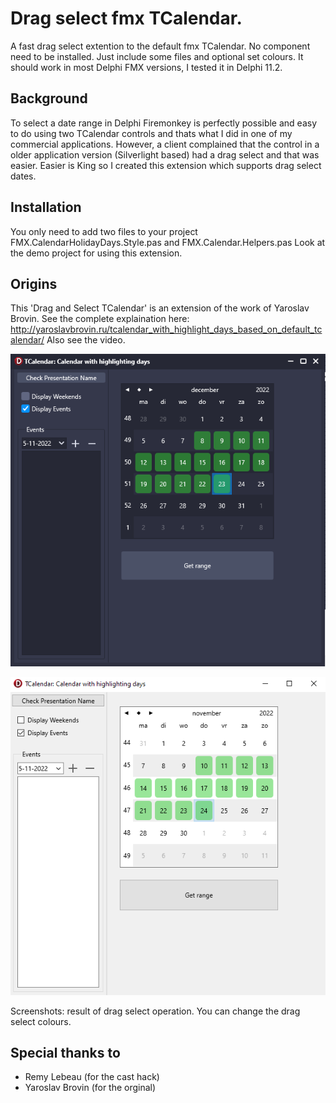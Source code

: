 # Drag select fmx TCalendar.

A fast drag select extention to the default fmx TCalendar. No component need to be installed. Just include some files and optional set colours. It should work in most Delphi FMX versions, I tested it in Delphi 11.2.

## Background
To select a date range in Delphi Firemonkey is perfectly possible and easy to do using two TCalendar controls and thats what I did in one of my commercial applications. However, a client complained that the control in a older application version (Silverlight based) had a drag select and that was easier.
Easier is King so I created this extension which supports drag select dates.

## Installation
You only need to add two files to your project FMX.CalendarHolidayDays.Style.pas and FMX.Calendar.Helpers.pas
Look at the demo project for using this extension.


## Origins
This 'Drag and Select TCalendar' is an extension of the work of Yaroslav Brovin. See the complete explaination here: http://yaroslavbrovin.ru/tcalendar_with_highlight_days_based_on_default_tcalendar/
Also see the video.

![Screenshot dark 1](https://github.com/Spelt/EventCalendar/blob/master/git-resources/drag-select-dark.png )

![Screenshot light 1](https://github.com/Spelt/EventCalendar/blob/master/git-resources/drag-select.png )

Screenshots: result of drag select operation.  You can change the drag select colours.

## Special thanks to
- Remy Lebeau (for the cast hack)
- Yaroslav Brovin (for the orginal)
